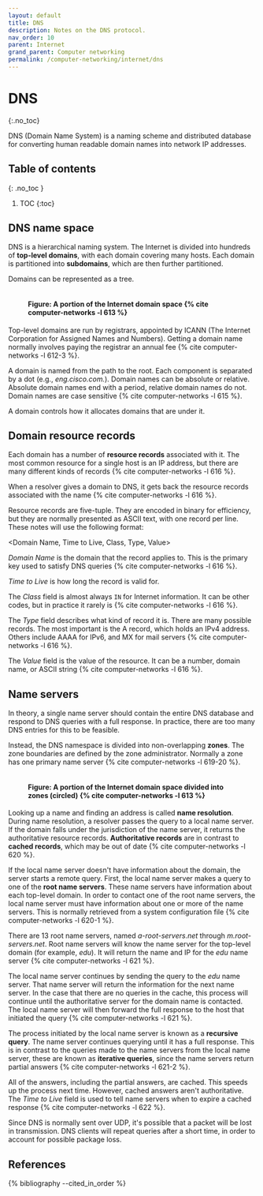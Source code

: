 ```yaml
---
layout: default
title: DNS
description: Notes on the DNS protocol.
nav_order: 10
parent: Internet
grand_parent: Computer networking
permalink: /computer-networking/internet/dns
---
```


<!-- prettier-ignore-start -->

# DNS
{:.no_toc}

DNS (Domain Name System) is a naming scheme and distributed database for converting human readable domain names into network IP addresses.

## Table of contents
{: .no_toc }

1. TOC
{:toc}

<!-- prettier-ignore-end -->

## DNS name space

DNS is a hierarchical naming system. The Internet is divided into hundreds of **top-level domains**, with each domain covering many hosts. Each domain is partitioned into **subdomains**, which are then further partitioned.

Domains can be represented as a tree.

<figure>
  <img src="{{site.baseurl}}/assets/img/computer-networking/internet/dns/tree-domains.svg" alt="">
  <figcaption><h4>Figure: A portion of the Internet domain space {% cite computer-networks -l 613 %}</h4></figcaption>
</figure>

Top-level domains are run by registrars, appointed by ICANN (The Internet Corporation for Assigned Names and Numbers). Getting a domain name normally involves paying the registrar an annual fee {% cite computer-networks -l 612-3 %}.

A domain is named from the path to the root. Each component is separated by a dot (e.g., _eng.cisco.com._). Domain names can be absolute or relative. Absolute domain names end with a period, relative domain names do not. Domain names are case sensitive {% cite computer-networks -l 615 %}.

A domain controls how it allocates domains that are under it.

## Domain resource records

Each domain has a number of **resource records** associated with it. The most common resource for a single host is an IP address, but there are many different kinds of records {% cite computer-networks -l 616 %}.

When a resolver gives a domain to DNS, it gets back the resource records associated with the name {% cite computer-networks -l 616 %}.

Resource records are five-tuple. They are encoded in binary for efficiency, but they are normally presented as ASCII text, with one record per line. These notes will use the following format:

\<Domain Name, Time to Live, Class, Type, Value\>

_Domain Name_ is the domain that the record applies to. This is the primary key used to satisfy DNS queries {% cite computer-networks -l 616 %}.

_Time to Live_ is how long the record is valid for.

The _Class_ field is almost always `IN` for Internet information. It can be other codes, but in practice it rarely is {% cite computer-networks -l 616 %}.

The _Type_ field describes what kind of record it is. There are many possible records. The most important is the A record, which holds an IPv4 address. Others include AAAA for IPv6, and MX for mail servers {% cite computer-networks -l 616 %}.

The _Value_ field is the value of the resource. It can be a number, domain name, or ASCII string {% cite computer-networks -l 616 %}.

## Name servers

In theory, a single name server should contain the entire DNS database and respond to DNS queries with a full response. In practice, there are too many DNS entries for this to be feasible.

Instead, the DNS namespace is divided into non-overlapping **zones**. The zone boundaries are defined by the zone administrator. Normally a zone has one primary name server {% cite computer-networks -l 619-20 %}.

<figure>
  <img src="{{site.baseurl}}/assets/img/computer-networking/internet/dns/tree-domains-zones.svg" alt="">
  <figcaption><h4>Figure: A portion of the Internet domain space divided into zones (circled) {% cite computer-networks -l 613 %}</h4></figcaption>
</figure>

Looking up a name and finding an address is called **name resolution**. During name resolution, a resolver passes the query to a local name server. If the domain falls under the jurisdiction of the name server, it returns the authoritative resource records. **Authoritative records** are in contrast to **cached records**, which may be out of date {% cite computer-networks -l 620 %}.

If the local name server doesn't have information about the domain, the server starts a remote query. First, the local name server makes a query to one of the **root name servers**. These name servers have information about each top-level domain. In order to contact one of the root name servers, the local name server must have information about one or more of the name servers. This is normally retrieved from a system configuration file {% cite computer-networks -l 620-1 %}.

There are 13 root name servers, named _a-root-servers.net_ through _m.root-servers.net_. Root name servers will know the name server for the top-level domain (for example, _edu_). It will return the name and IP for the _edu_ name server {% cite computer-networks -l 621 %}.

The local name server continues by sending the query to the _edu_ name server. That name server will return the information for the next name server. In the case that there are no queries in the cache, this process will continue until the authoritative server for the domain name is contacted. The local name server will then forward the full response to the host that initiated the query {% cite computer-networks -l 621 %}.

The process initiated by the local name server is known as a **recursive query**. The name server continues querying until it has a full response. This is in contrast to the queries made to the name servers from the local name server, these are known as **iterative queries**, since the name servers return partial answers {% cite computer-networks -l 621-2 %}.

All of the answers, including the partial answers, are cached. This speeds up the process next time. However, cached answers aren't authoritative. The _Time to Live_ field is used to tell name servers when to expire a cached response {% cite computer-networks -l 622 %}.

Since DNS is normally sent over UDP, it's possible that a packet will be lost in transmission. DNS clients will repeat queries after a short time, in order to account for possible package loss.

## References

{% bibliography --cited_in_order %}
